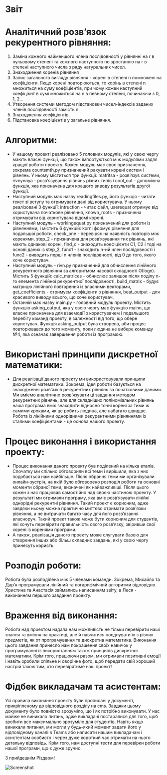 # Звіт


# Аналітичний розв’язок рекурентного рівняння:


1. Заміна кожного найменшого члена послідовності у рівнянні на r в нульовому степені та кожного наступного по зростанню на r в степені наступного числа з ряду натуральних чисел. 
2. Знаходження коренів рівняння
3. Запис загального вигляду рівняння - корені в степені n помножені на коефіцієнти. Якщо корені повторюються, то корінь в степені n множиться на суму коефіцієнтів, при чому кожен наступний коефіцієнт в сумі множиться на n в певному степені, починаючи з 0, 1, 2…
4. Утворення системи методом підстановки чисел-індексів заданих членів послідовності замість n.
5. Знаходження коефіцієнтів.
6. Підстановка коефіцієнтів у загальне рівняння.


# Алгоритми:


* У нашому проекті реалізовано 5 головних модулів, які у свою чергу мають власні функції, що також імпортуються між модулями задля кращої роботи проекту. 
Кожен модуль має своє призначення, зокрема countsmth.py призначений рахувати корені систем і рівнянь. У ньому міститься три функції: matritsa - розв’язує системи, rivnynnya - розв’язування рівнянь різних типів і cool_out - допоміжна функція, яка призначена для кращого виводу результатів другої функції. 
* Наступний модуль має назву readingfiles.py, його функція - читати текст зі вступу та отримувати дані від користувача. У ньому реалізовані 3 функції: intruction - читає файл, userequat отримує від користувача початкове рівняння, known_roots - призначена отримувати від користувача відомі корені. 
* Наступний модуль - workingequat.py призначений для роботи із рівняннями, і містить 6 функцій: korni формує рівняння для подальшої роботи, check_one - перевіряє на наявність повторів між коренями, step_2 - призначена для розв’язування тих рівнянь, які мають однакові корені, find_c - знаходить коефіцієнти С1, С2 і тоді на основі даних із step_2, func1 - знаходить n-ий член послідовності і func2 - виводить перші n членів послідовності, від 0 до того, якого хоче користувач.
* Наступний модуль - rivn.py призначений для обчислення лінійного рекурентного рівняння за алгоритмом часової складності О(logn). Містить 5 функцій: calc_matrices - обчислює залишок після поділу n-го елемента лінійної рекурентної послідовності, build_matrix - будує матрицю лінійного повторення із власними векторами, get_coefficients - отримуєм коефіцієнти з рівняння, beat_output - для красивого виводу всього, що хоче користувач.
* Останній має назву main.py - головний модуль проекту. Містить функцію asking_output, яка у свою чергу має функцію mainn, що власне призначена для взаємодії з користувачем і подальшого перебігу команд проекту, в залежності від того, що обере користувач. Функція asking_output була створена, аби процес повторювався до того моменту, поки людина не вибере команду №4, яка означає завершення роботи із програмою.


#  Використані принципи дискретної математики:


* Для реалізації даного проекту ми використовували принципи дискретної математики. Зокрема, ідея роботи базується на знаходженні розв’язків рекурентних рівнянь за початковими даними. Ми вміємо аналітично розв’язувати ці завдання методом рекурентних рівнянь, але для складніших 
поліноміальних рівнянь наша програма вміє знаходити відносно точні корені за тими ж самими кроками, як це робить людина, але набагато швидше. Робота із лінійними однорідними рекурентними рівняннями із сталими коефіцієнтами - це основа нашого проекту. 


# Процес виконання і використання проекту:


* Процес виконання даного проекту був поділений на кілька етапів. Спочатку ми спільно обговорили всі теми і вирішили, яка з них подобається нам найбільше. Після обрання теми ми організували онлайн-зустріч,
 на якій було обговорено розподіл роботи та основні моменти обраної теми, визначені як найважливіші. Після цього кожен з нас працював самостійно над своєю частиною проекту. У результаті ми отримали програму, яка вміє розв’язувати лінійні однорідні рекурентні рівняння.
  Такий проект є корисним, адже завдяки ньому можна практично миттєво отримати розв’язки рівняння, а не витрачати багато часу для його розв’язання власноруч. Такий проект також може бути корисним для студентів, які хочуть перевірити правильність свого розв’язку, звіривши свої корені із коренями програми. 
* А також, реалізація даного проекту може слугувати базою для створення інших або більш складних завдань, які у свою чергу принесуть користь.


# Розподіл роботи:


Робота була розподілена між 5 членами команди. Зокрема, Михайло та Дар’я програмували лінійний та логарифмічний алгоритми відповідно. Христина та Анастасія займались написанням звіту, а Леся - виконанням першого завдання проекту.


# Враження від виконання:


Робота над проектом надала нам можливість не тільки перевірити  наші знання та вміння на практиці, але й навчитися поєднувати їх з різних предметів, як от програмування та дискретна математика.
Виконання цього завдання принесло нам покращення своїх навичок у програмуванні із використанням також принципів дискретної математики. Крім того, працюючи разом, ми отримали позитивні емоції і навіть зробили спільне н
оворічне фото, щоб передати свій хороший настрій також тим, хто перевірятиме наш проект!


# Фідбек викладачам та асистентам:


Усі правила виконання проекту були прописані у документі, прикріпленому до відповідного розділу на cms. Завдяки цьому документу було повністю зрозуміло, що і як потрібно виконувати. У нас майже не виникало питань, адже викладачі постаралися для того, щоб зробити все максимально зрозуміло для студентів. Навіть якщо виникали питання, ми могли у будь-який момент задати його у відповідному каналі в Teams або написати нашим викладачам і асистентам особисто і через дуже короткий час отримати на нього детальну відповідь. Крім того, нам доступні тести для перевірки роботи нашої програми, що є дуже зручно.


З прийдешнім Різдвом!

![Screenshot](photo_2021-01-04_22-23-53.jpg)
